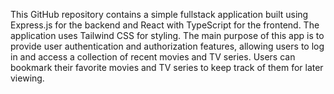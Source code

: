 This GitHub repository contains a simple fullstack application built using Express.js for the backend and React with TypeScript for the frontend. The application uses Tailwind CSS for styling. The main purpose of this app is to provide user authentication and authorization features, allowing users to log in and access a collection of recent movies and TV series. Users can bookmark their favorite movies and TV series to keep track of them for later viewing.

